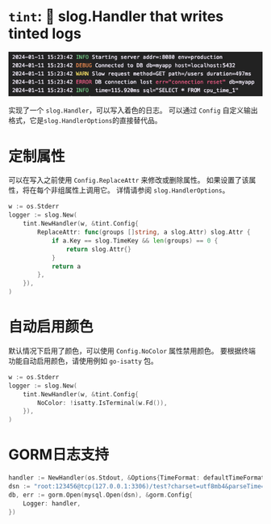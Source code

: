 # `tint`: 🌈 **slog.Handler** that writes tinted logs
![img.png](img.png)

实现了一个 `slog.Handler`，可以写入着色的日志。
可以通过 `Config` 自定义输出格式，它是`slog.HandlerOptions`的直接替代品。

# 定制属性

可以在写入之前使用 `Config.ReplaceAttr` 来修改或删除属性。
如果设置了该属性，将在每个非组属性上调用它。
详情请参阅 `slog.HandlerOptions`。
```go
w := os.Stderr
logger := slog.New(
    tint.NewHandler(w, &tint.Config{
        ReplaceAttr: func(groups []string, a slog.Attr) slog.Attr {
            if a.Key == slog.TimeKey && len(groups) == 0 {
                return slog.Attr{}
            }
            return a
        },
    }),
)
```
# 自动启用颜色

默认情况下启用了颜色，可以使用 `Config.NoColor` 属性禁用颜色。
要根据终端功能自动启用颜色，请使用例如 `go-isatty` 包。
```go
w := os.Stderr
logger := slog.New(
    tint.NewHandler(w, &tint.Config{
        NoColor: !isatty.IsTerminal(w.Fd()),
    }),
)
```

# GORM日志支持
```go
handler := NewHandler(os.Stdout, &Options{TimeFormat: defaultTimeFormat, Level: defaultLevel, NoColor: false, AddSource: true})
dsn := "root:123456@tcp(127.0.0.1:3306)/test?charset=utf8mb4&parseTime=True&loc=Local"
db, err := gorm.Open(mysql.Open(dsn), &gorm.Config{
    Logger: handler,
})
```
